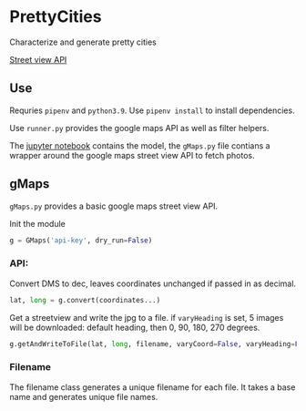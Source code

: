 # PrettyCities
Characterize and generate pretty cities

[Street view API](https://developers.google.com/maps/documentation/streetview/overview)

## Use
Requries `pipenv` and `python3.9`. Use `pipenv install` to install dependencies.

Use `runner.py` provides the google maps API as well as filter helpers. 

The [jupyter notebook](/PrettyCities.ipynb) contains the model, the `gMaps.py` file contians a wrapper around the google maps street view API to fetch photos. 


## gMaps
`gMaps.py` provides a basic google maps street view API. 

Init the module
```python
g = GMaps('api-key', dry_run=False)
```
### API:

Convert DMS to dec, leaves coordinates unchanged if passed in as decimal. 
```python
lat, long = g.convert(coordinates...)
```

Get a streetview and write the jpg to a file. if `varyHeading` is set, 5 images will be downloaded: default heading, then 0, 90, 180, 270 degrees. 
```python
g.getAndWriteToFile(lat, long, filename, varyCoord=False, varyHeading=False)
```

### Filename
The filename class generates a unique filename for each file. It takes a base name and generates unique file names. 
